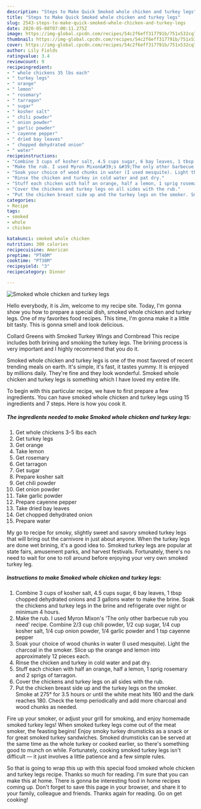 ```yaml
---
description: "Steps to Make Quick Smoked whole chicken and turkey legs"
title: "Steps to Make Quick Smoked whole chicken and turkey legs"
slug: 2543-steps-to-make-quick-smoked-whole-chicken-and-turkey-legs
date: 2020-05-08T07:00:11.275Z
image: https://img-global.cpcdn.com/recipes/54c2f6eff317791b/751x532cq70/smoked-whole-chicken-and-turkey-legs-recipe-main-photo.jpg
thumbnail: https://img-global.cpcdn.com/recipes/54c2f6eff317791b/751x532cq70/smoked-whole-chicken-and-turkey-legs-recipe-main-photo.jpg
cover: https://img-global.cpcdn.com/recipes/54c2f6eff317791b/751x532cq70/smoked-whole-chicken-and-turkey-legs-recipe-main-photo.jpg
author: Lily Fields
ratingvalue: 3.4
reviewcount: 9
recipeingredient:
- " whole chickens 35 lbs each"
- " turkey legs"
- " orange"
- " lemon"
- " rosemary"
- " tarragon"
- " sugar"
- " kosher salt"
- " chili powder"
- " onion powder"
- " garlic powder"
- " cayenne pepper"
- " dried bay leaves"
- " chopped dehydrated onion"
- " water"
recipeinstructions:
- "Combine 3 cups of kosher salt, 4.5 cups sugar, 6 bay leaves, 1 tbsp chopped dehydrated onions and 3 gallons water to make the brine. Soak the chickens and turkey legs in the brine and refrigerate over night or minimum 4 hours."
- "Make the rub. I used Myron Mixon&#39;s &#39;The only other barbecue rub you need&#39; recipe. Combine 2/3 cup chili powder, 1/2 cup sugar, 1/4 cup kosher salt, 1/4 cup onion powder, 1/4 garlic powder and 1 tsp cayenne pepper"
- "Soak your choice of wood chunks in water (I used mesquite). Light the charcoal in the smoker. Slice up the orange and lemon into approximately 12 pieces each."
- "Rinse the chicken and turkey in cold water and pat dry."
- "Stuff each chicken with half an orange, half a lemon, 1 sprig rosemary and 2 sprigs of tarragon."
- "Cover the chickens and turkey legs on all sides with the rub."
- "Put the chicken breast side up and the turkey legs on the smoker. Smoke at 275° for 3.5 hours or until the white meat hits 160 and the dark reaches 180. Check the temp periodically and add more charcoal and wood chunks as needed."
categories:
- Recipe
tags:
- smoked
- whole
- chicken

katakunci: smoked whole chicken 
nutrition: 300 calories
recipecuisine: American
preptime: "PT40M"
cooktime: "PT38M"
recipeyield: "3"
recipecategory: Dinner

---
```



![Smoked whole chicken and turkey legs](https://img-global.cpcdn.com/recipes/54c2f6eff317791b/751x532cq70/smoked-whole-chicken-and-turkey-legs-recipe-main-photo.jpg)

Hello everybody, it is Jim, welcome to my recipe site. Today, I'm gonna show you how to prepare a special dish, smoked whole chicken and turkey legs. One of my favorites food recipes. This time, I'm gonna make it a little bit tasty. This is gonna smell and look delicious.

Collard Greens with Smoked Turkey Wings and Cornbread This recipe includes both brining and smoking the turkey legs. The brining process is very important and I highly recommend that you do it.

Smoked whole chicken and turkey legs is one of the most favored of recent trending meals on earth. It's simple, it's fast, it tastes yummy. It is enjoyed by millions daily. They're fine and they look wonderful. Smoked whole chicken and turkey legs is something which I have loved my entire life.


To begin with this particular recipe, we have to first prepare a few ingredients. You can have smoked whole chicken and turkey legs using 15 ingredients and 7 steps. Here is how you cook it.

<!--inarticleads1-->

##### The ingredients needed to make Smoked whole chicken and turkey legs:

1. Get  whole chickens 3-5 lbs each
1. Get  turkey legs
1. Get  orange
1. Take  lemon
1. Get  rosemary
1. Get  tarragon
1. Get  sugar
1. Prepare  kosher salt
1. Get  chili powder
1. Get  onion powder
1. Take  garlic powder
1. Prepare  cayenne pepper
1. Take  dried bay leaves
1. Get  chopped dehydrated onion
1. Prepare  water


My go to recipe for smoky, slightly sweet and savory smoked turkey legs that will bring out the carnivore in just about anyone. When the turkey legs are done wet brining, it&#39;s a good idea to. Smoked turkey legs are popular at state fairs, amusement parks, and harvest festivals. Fortunately, there&#39;s no need to wait for one to roll around before enjoying your very own smoked turkey leg. 

<!--inarticleads2-->

##### Instructions to make Smoked whole chicken and turkey legs:

1. Combine 3 cups of kosher salt, 4.5 cups sugar, 6 bay leaves, 1 tbsp chopped dehydrated onions and 3 gallons water to make the brine. Soak the chickens and turkey legs in the brine and refrigerate over night or minimum 4 hours.
1. Make the rub. I used Myron Mixon&#39;s &#39;The only other barbecue rub you need&#39; recipe. Combine 2/3 cup chili powder, 1/2 cup sugar, 1/4 cup kosher salt, 1/4 cup onion powder, 1/4 garlic powder and 1 tsp cayenne pepper
1. Soak your choice of wood chunks in water (I used mesquite). Light the charcoal in the smoker. Slice up the orange and lemon into approximately 12 pieces each.
1. Rinse the chicken and turkey in cold water and pat dry.
1. Stuff each chicken with half an orange, half a lemon, 1 sprig rosemary and 2 sprigs of tarragon.
1. Cover the chickens and turkey legs on all sides with the rub.
1. Put the chicken breast side up and the turkey legs on the smoker. Smoke at 275° for 3.5 hours or until the white meat hits 160 and the dark reaches 180. Check the temp periodically and add more charcoal and wood chunks as needed.


Fire up your smoker, or adjust your grill for smoking, and enjoy homemade smoked turkey legs! When smoked turkey legs come out of the meat smoker, the feasting begins! Enjoy smoky turkey drumsticks as a snack or for great smoked turkey sandwiches. Smoked drumsticks can be served at the same time as the whole turkey or cooked earlier, so there&#39;s something good to munch on while. Fortunately, cooking smoked turkey legs isn&#39;t difficult — it just involves a little patience and a few simple rules. 

So that is going to wrap this up with this special food smoked whole chicken and turkey legs recipe. Thanks so much for reading. I'm sure that you can make this at home. There is gonna be interesting food in home recipes coming up. Don't forget to save this page in your browser, and share it to your family, colleague and friends. Thanks again for reading. Go on get cooking!
